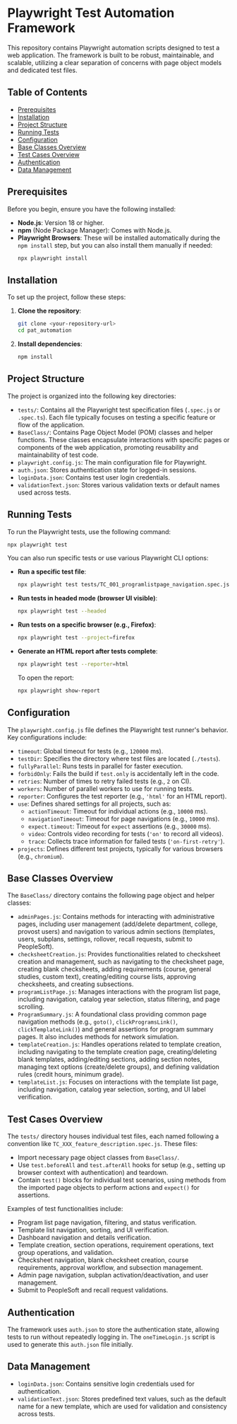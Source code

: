 # Playwright Test Automation Framework

This repository contains Playwright automation scripts designed to test a web application. The framework is built to be robust, maintainable, and scalable, utilizing a clear separation of concerns with page object models and dedicated test files.

## Table of Contents

*   [Prerequisites](#prerequisites)
*   [Installation](#installation)
*   [Project Structure](#project-structure)
*   [Running Tests](#running-tests)
*   [Configuration](#configuration)
*   [Base Classes Overview](#base-classes-overview)
*   [Test Cases Overview](#test-cases-overview)
*   [Authentication](#authentication)
*   [Data Management](#data-management)

## Prerequisites

Before you begin, ensure you have the following installed:

*   **Node.js**: Version 18 or higher.
*   **npm** (Node Package Manager): Comes with Node.js.
*   **Playwright Browsers**: These will be installed automatically during the `npm install` step, but you can also install them manually if needed:
    ```bash
    npx playwright install
    ```

## Installation

To set up the project, follow these steps:

1.  **Clone the repository**:
    ```bash
    git clone <your-repository-url>
    cd pat_automation
    ```
2.  **Install dependencies**:
    ```bash
    npm install
    ```

## Project Structure

The project is organized into the following key directories:

*   `tests/`: Contains all the Playwright test specification files (`.spec.js` or `.spec.ts`). Each file typically focuses on testing a specific feature or flow of the application.
*   `BaseClass/`: Contains Page Object Model (POM) classes and helper functions. These classes encapsulate interactions with specific pages or components of the web application, promoting reusability and maintainability of test code.
*   `playwright.config.js`: The main configuration file for Playwright.
*   `auth.json`: Stores authentication state for logged-in sessions.
*   `loginData.json`: Contains test user login credentials.
*   `validationText.json`: Stores various validation texts or default names used across tests.

## Running Tests

To run the Playwright tests, use the following command:

```bash
npx playwright test
```

You can also run specific tests or use various Playwright CLI options:

*   **Run a specific test file**:
    ```bash
    npx playwright test tests/TC_001_programlistpage_navigation.spec.js
    ```
*   **Run tests in headed mode (browser UI visible)**:
    ```bash
    npx playwright test --headed
    ```
*   **Run tests on a specific browser (e.g., Firefox)**:
    ```bash
    npx playwright test --project=firefox
    ```
*   **Generate an HTML report after tests complete**:
    ```bash
    npx playwright test --reporter=html
    ```
    To open the report:
    ```bash
    npx playwright show-report
    ```


## Configuration

The `playwright.config.js` file defines the Playwright test runner's behavior. Key configurations include:

*   `timeout`: Global timeout for tests (e.g., `120000` ms).
*   `testDir`: Specifies the directory where test files are located (`./tests`).
*   `fullyParallel`: Runs tests in parallel for faster execution.
*   `forbidOnly`: Fails the build if `test.only` is accidentally left in the code.
*   `retries`: Number of times to retry failed tests (e.g., `2` on CI).
*   `workers`: Number of parallel workers to use for running tests.
*   `reporter`: Configures the test reporter (e.g., `'html'` for an HTML report).
*   `use`: Defines shared settings for all projects, such as:
    *   `actionTimeout`: Timeout for individual actions (e.g., `10000` ms).
    *   `navigationTimeout`: Timeout for page navigations (e.g., `10000` ms).
    *   `expect.timeout`: Timeout for `expect` assertions (e.g., `30000` ms).
    *   `video`: Controls video recording for tests (`'on'` to record all videos).
    *   `trace`: Collects trace information for failed tests (`'on-first-retry'`).
*   `projects`: Defines different test projects, typically for various browsers (e.g., `chromium`).

## Base Classes Overview

The `BaseClass/` directory contains the following page object and helper classes:

*   `adminPages.js`: Contains methods for interacting with administrative pages, including user management (add/delete department, college, provost users) and navigation to various admin sections (templates, users, subplans, settings, rollover, recall requests, submit to PeopleSoft).
*   `checksheetCreation.js`: Provides functionalities related to checksheet creation and management, such as navigating to the checksheet page, creating blank checksheets, adding requirements (course, general studies, custom text), creating/editing course lists, approving checksheets, and creating subsections.
*   `programListPage.js`: Manages interactions with the program list page, including navigation, catalog year selection, status filtering, and page scrolling.
*   `ProgramSummary.js`: A foundational class providing common page navigation methods (e.g., `goto()`, `clickProgramsLink()`, `clickTemplateLink()`) and general assertions for program summary pages. It also includes methods for network simulation.
*   `templateCreation.js`: Handles operations related to template creation, including navigating to the template creation page, creating/deleting blank templates, adding/editing sections, adding section notes, managing text options (create/delete groups), and defining validation rules (credit hours, minimum grade).
*   `templateList.js`: Focuses on interactions with the template list page, including navigation, catalog year selection, sorting, and UI label verification.

## Test Cases Overview

The `tests/` directory houses individual test files, each named following a convention like `TC_XXX_feature_description.spec.js`. These files:

*   Import necessary page object classes from `BaseClass/`.
*   Use `test.beforeAll` and `test.afterAll` hooks for setup (e.g., setting up browser context with authentication) and teardown.
*   Contain `test()` blocks for individual test scenarios, using methods from the imported page objects to perform actions and `expect()` for assertions.

Examples of test functionalities include:

*   Program list page navigation, filtering, and status verification.
*   Template list navigation, sorting, and UI verification.
*   Dashboard navigation and details verification.
*   Template creation, section operations, requirement operations, text group operations, and validation.
*   Checksheet navigation, blank checksheet creation, course requirements, approval workflow, and subsection management.
*   Admin page navigation, subplan activation/deactivation, and user management.
*   Submit to PeopleSoft and recall request validations.

## Authentication

The framework uses `auth.json` to store the authentication state, allowing tests to run without repeatedly logging in. The `oneTimeLogin.js` script is used to generate this `auth.json` file initially.

## Data Management

*   `loginData.json`: Contains sensitive login credentials used for authentication.
*   `validationText.json`: Stores predefined text values, such as the default name for a new template, which are used for validation and consistency across tests.
